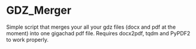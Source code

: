 # GDZ_Merger
 Simple script that merges your all your gdz files (docx and pdf at the moment) into one gigachad pdf file.
Requires docx2pdf, tqdm and PyPDF2 to work properly.